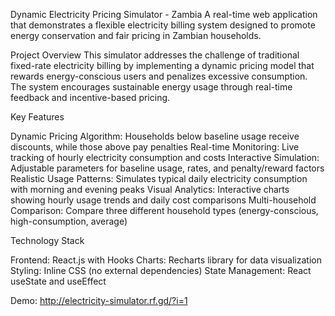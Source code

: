 Dynamic Electricity Pricing Simulator - Zambia
A real-time web application that demonstrates a flexible electricity billing system designed to promote energy conservation and fair pricing in Zambian households.

Project Overview
This simulator addresses the challenge of traditional fixed-rate electricity billing by implementing a dynamic pricing model that rewards energy-conscious users and penalizes excessive consumption. The system encourages sustainable energy usage through real-time feedback and incentive-based pricing.

Key Features

Dynamic Pricing Algorithm: Households below baseline usage receive discounts, while those above pay penalties
Real-time Monitoring: Live tracking of hourly electricity consumption and costs
Interactive Simulation: Adjustable parameters for baseline usage, rates, and penalty/reward factors
Realistic Usage Patterns: Simulates typical daily electricity consumption with morning and evening peaks
Visual Analytics: Interactive charts showing hourly usage trends and daily cost comparisons
Multi-household Comparison: Compare three different household types (energy-conscious, high-consumption, average)

Technology Stack

Frontend: React.js with Hooks
Charts: Recharts library for data visualization
Styling: Inline CSS (no external dependencies)
State Management: React useState and useEffect

Demo: http://electricity-simulator.rf.gd/?i=1
